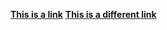 [**This is a link**](./markdown1.md/#this-is-title)
[**This is a different link**](./markdown1.md/#this-is-different-title)

